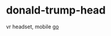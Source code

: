 # donald-trump-head
vr headset, mobile <orientation></orientation>
<a href="https://martyboggs.github.io/donald-trump-head">go</a>
